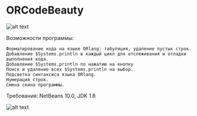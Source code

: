 # ORCodeBeauty

![alt text](https://realwar.ucoz.ru/2020/gitHub/OR3BEAUTY/CodeBeauty.png)

Возможности программы:	

	Форматирование кода на языке ORlang: табуляция, удаление пустых строк.
	Добавление $Systems.println в каждый цикл для отслеживания и отладки выполнения кода.
	Добавление $Systems.println по нажатию на кнопку
	Поиск и удаление всех $Systems.println на выбор.
	Подсветка синтаксиса языка ORlang.
	Нумерация строк.
	Смена скина программы.

Требования: NetBeans 10.0, JDK 1.8

![alt text](https://realwar.ucoz.ru/2020/gitHub/OR3BEAUTY/CodeBeauty_3.png)

